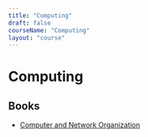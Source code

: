 ```yaml
---
title: "Computing"
draft: false
courseName: "Computing"
layout: "course"
---
```


# Computing


## Books

- [Computer and Network Organization](https://www.distributed-systems.net/index.php/books/computer-and-network-organization/)
